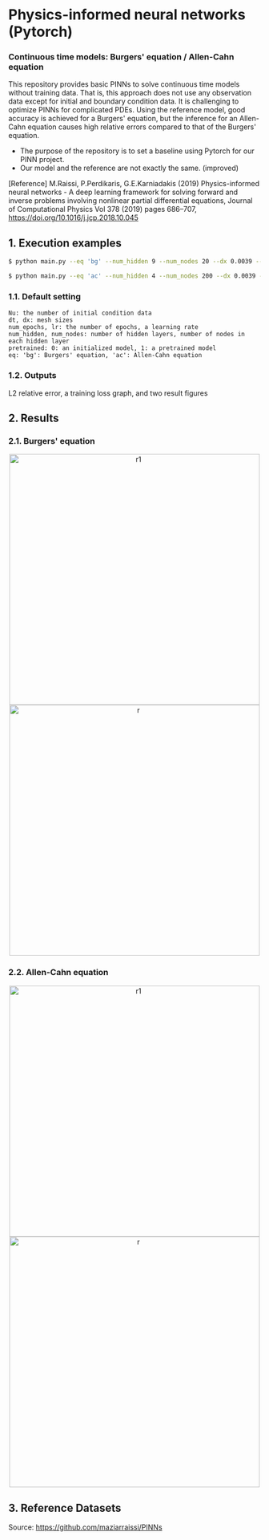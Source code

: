 # Physics-informed neural networks (Pytorch)
### Continuous time models: Burgers' equation / Allen-Cahn equation
This repository provides basic PINNs to solve continuous time models without training data. That is, this approach does not use any observation data except for initial and boundary condition data. It is challenging to optimize PINNs for complicated PDEs. Using the reference model, good accuracy is achieved for a Burgers' equation, but the inference for an Allen-Cahn equation causes high relative errors compared to that of the Burgers' equation.

* The purpose of the repository is to set a baseline using Pytorch for our PINN project.
* Our model and the reference are not exactly the same. (improved)

[Reference] M.Raissi, P.Perdikaris, G.E.Karniadakis (2019) Physics-informed neural networks - A deep learning framework for solving forward and inverse problems involving nonlinear partial differential equations, Journal of Computational Physics Vol 378 (2019) pages 686–707, https://doi.org/10.1016/j.jcp.2018.10.045

## 1. Execution examples
```bash
$ python main.py --eq 'bg' --num_hidden 9 --num_nodes 20 --dx 0.0039 --dt 0.01                                 
```
```bash
$ python main.py --eq 'ac' --num_hidden 4 --num_nodes 200 --dx 0.0039 --dt 0.01                                    
```
### 1.1. Default setting
```
Nu: the number of initial condition data
dt, dx: mesh sizes
num_epochs, lr: the number of epochs, a learning rate 
num_hidden, num_nodes: number of hidden layers, number of nodes in each hidden layer 
pretrained: 0: an initialized model, 1: a pretrained model
eq: 'bg': Burgers' equation, 'ac': Allen-Cahn equation
```
### 1.2. Outputs
L2 relative error, a training loss graph, and two result figures

## 2. Results
### 2.1. Burgers' equation
<p align="center">
<img width="500" alt="r1" src="https://user-images.githubusercontent.com/52735725/172101128-a5aedd20-a871-42ef-b748-9cae98fc1ab0.png">
<img width="500" alt="r" src="https://user-images.githubusercontent.com/52735725/164943040-a356729e-795e-42ed-b37a-9abf6fa8bb46.png">
</p>

### 2.2. Allen-Cahn equation
<p align="center">
<img width="500" alt="r1" src="https://user-images.githubusercontent.com/52735725/172295341-3a57246b-75d5-49aa-a553-70aea9be8df3.png">
<img width="500" alt="r" src="https://user-images.githubusercontent.com/52735725/172295382-e49def99-b90a-45ba-9af8-dfb93d7fbe99.png">
</p>

## 3. Reference Datasets
Source: https://github.com/maziarraissi/PINNs




